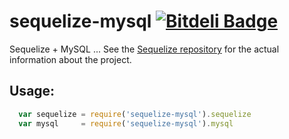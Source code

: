 # sequelize-mysql [![Bitdeli Badge](https://d2weczhvl823v0.cloudfront.net/sequelize/sequelize-mysql/trend.png)](https://bitdeli.com/free "Bitdeli Badge")

Sequelize + MySQL ... See the
[Sequelize repository](https://github.com/sequelize/sequelize) for the actual
information about the project.

## Usage:

```js
  var sequelize = require('sequelize-mysql').sequelize
  var mysql     = require('sequelize-mysql').mysql
```

